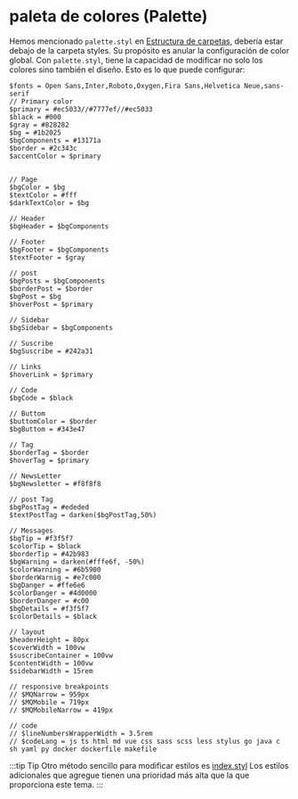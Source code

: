 # paleta de colores (Palette)

Hemos mencionado `palette.styl` en [Estructura de carpetas](../#folder-structure), debería estar debajo de la carpeta styles. Su propósito es anular la configuración de color global. Con `palette.styl`, tiene la capacidad de modificar no solo los colores sino también el diseño. Esto es lo que puede configurar:
```stylus
$fonts = Open Sans,Inter,Roboto,Oxygen,Fira Sans,Helvetica Neue,sans-serif
// Primary color
$primary = #ec5033//#7777ef//#ec5033
$black = #000
$gray = #828282
$bg = #1b2025
$bgComponents = #13171a
$border = #2c343c
$accentColor = $primary


// Page
$bgColor = $bg
$textColor = #fff
$darkTextColor = $bg

// Header
$bgHeader = $bgComponents

// Footer
$bgFooter = $bgComponents
$textFooter = $gray

// post
$bgPosts = $bgComponents
$borderPost = $border
$bgPost = $bg
$hoverPost = $primary

// Sidebar
$bgSidebar = $bgComponents

// Suscribe
$bgSuscribe = #242a31

// Links
$hoverLink = $primary

// Code 
$bgCode = $black

// Buttom
$buttomColor = $border
$bgButtom = #343e47

// Tag
$borderTag = $border
$hoverTag = $primary

// NewsLetter
$bgNewsletter = #f8f8f8

// post Tag
$bgPostTag = #ededed
$textPostTag = darken($bgPostTag,50%)

// Messages
$bgTip = #f3f5f7
$colorTip = $black
$borderTip = #42b983
$bgWarning = darken(#fffe6f, -50%)
$colorWarning = #6b5900
$borderWarnig = #e7c000
$bgDanger = #ffe6e6
$colorDanger = #4d0000
$borderDanger = #c00
$bgDetails = #f3f5f7
$colorDetails = $black

// layout
$headerHeight = 80px
$coverWidth = 100vw
$suscribeContainer = 100vw
$contentWidth = 100vw
$sidebarWidth = 15rem

// responsive breakpoints
// $MQNarrow = 959px
// $MQMobile = 719px
// $MQMobileNarrow = 419px

// code
// $lineNumbersWrapperWidth = 3.5rem
// $codeLang = js ts html md vue css sass scss less stylus go java c sh yaml py docker dockerfile makefile
```

:::tip Tip
Otro método sencillo para modificar estilos es [index.styl](https://vuepress.vuejs.org/config/#index-styl) Los estilos adicionales que agregue tienen una prioridad más alta que la que proporciona este tema.
:::
